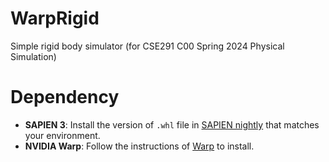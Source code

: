 # WarpRigid
Simple rigid body simulator (for CSE291 C00 Spring 2024 Physical Simulation)


# Dependency

- **SAPIEN 3**: Install the version of `.whl` file in [SAPIEN nightly](https://github.com/haosulab/SAPIEN/releases/tag/nightly) that matches your environment. 
- **NVIDIA Warp**: Follow the instructions of [Warp](https://github.com/NVIDIA/warp) to install. 
